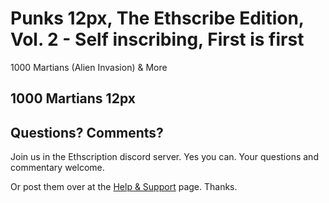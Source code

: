 

# Punks 12px, The Ethscribe Edition, Vol. 2 -  Self inscribing, First is first

1000 Martians (Alien Invasion) & More



##  1000 Martians 12px






## Questions? Comments?


Join us in the Ethscription discord server. Yes you can.
Your questions and commentary welcome.

Or post them over at the [Help & Support](https://github.com/geraldb/help) page. Thanks.

